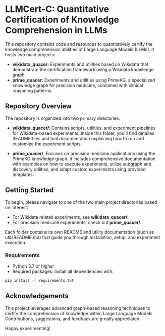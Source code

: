 # LLMCert-C: Quantitative Certification of Knowledge Comprehension in LLMs

This repository contains code and resources to quantitatively certify the knowledge comprehension abilities of Large Language Models (LLMs). It hosts two main projects:

- **wikidata_quacer:** Experiments and utilities based on Wikidata that demonstrate the certification framework using a Wikidata knowledge graph.
- **prime_quacer:** Experiments and utilities using PrimeKG, a specialized knowledge graph for precision medicine, combined with clinical reasoning patterns.

## Repository Overview

The repository is organized into two primary directories:

- **wikidata_quacer/**: Contains scripts, utilities, and experiment pipelines for Wikidata-based experiments. Inside this folder, you'll find detailed README files and tool documentation explaining how to run and customize the experiment scripts.

- **prime_quacer/**: Focuses on precision medicine applications using the PrimeKG knowledge graph. It includes comprehensive documentation with examples on how to execute experiments, utilize subgraph and discovery utilities, and adapt custom experiments using provided templates.

## Getting Started

To begin, please navigate to one of the two main project directories based on interest:

- For Wikidata related experiments, see **wikidata_quacer/**.
- For precision medicine experiments, check out **prime_quacer/**.

Each folder contains its own README and utility documentation (such as utilsREADME.md) that guide you through installation, setup, and experiment execution.

### Requirements

- Python 3.7 or higher
- Required packages: Install all dependencies with:

```bash
pip install -r requirements.txt
```

## Acknowledgements

This project leverages advanced graph-based reasoning techniques to certify the comprehension of knowledge within Large Language Models. Contributions, suggestions, and feedback are greatly appreciated.

Happy experimenting!
